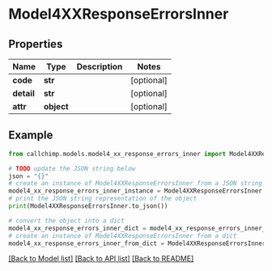 # Model4XXResponseErrorsInner


## Properties

Name | Type | Description | Notes
------------ | ------------- | ------------- | -------------
**code** | **str** |  | [optional] 
**detail** | **str** |  | [optional] 
**attr** | **object** |  | [optional] 

## Example

```python
from callchimp.models.model4_xx_response_errors_inner import Model4XXResponseErrorsInner

# TODO update the JSON string below
json = "{}"
# create an instance of Model4XXResponseErrorsInner from a JSON string
model4_xx_response_errors_inner_instance = Model4XXResponseErrorsInner.from_json(json)
# print the JSON string representation of the object
print(Model4XXResponseErrorsInner.to_json())

# convert the object into a dict
model4_xx_response_errors_inner_dict = model4_xx_response_errors_inner_instance.to_dict()
# create an instance of Model4XXResponseErrorsInner from a dict
model4_xx_response_errors_inner_from_dict = Model4XXResponseErrorsInner.from_dict(model4_xx_response_errors_inner_dict)
```
[[Back to Model list]](../README.md#documentation-for-models) [[Back to API list]](../README.md#documentation-for-api-endpoints) [[Back to README]](../README.md)


